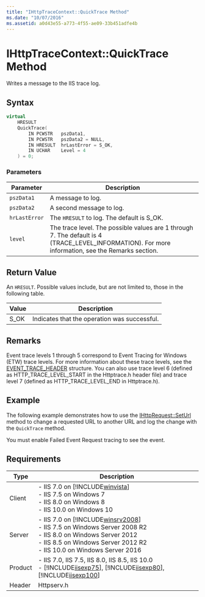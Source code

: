 ```yaml
---
title: "IHttpTraceContext::QuickTrace Method"
ms.date: "10/07/2016"
ms.assetid: a0d43e55-a773-4f55-ae09-33b451adfe4b
---
```

# IHttpTraceContext::QuickTrace Method
Writes a message to the IIS trace log.  
  
## Syntax  
  
```cpp  
virtual  
    HRESULT  
    QuickTrace(  
        IN PCWSTR   pszData1,  
        IN PCWSTR   pszData2 = NULL,  
        IN HRESULT  hrLastError = S_OK,  
        IN UCHAR    Level = 4  
    ) = 0;  
```  
  
### Parameters  
  
|Parameter|Description|  
|---------------|-----------------|  
|`pszData1`|A message to log.|  
|`pszData2`|A second message to log.|  
|`hrLastError`|The `HRESULT` to log. The default is S_OK.|  
|`level`|The trace level. The possible values are 1 through 7. The default is 4 (TRACE_LEVEL_INFORMATION). For more information, see the Remarks section.|  
  
## Return Value  
 An `HRESULT`. Possible values include, but are not limited to, those in the following table.  
  
|Value|Description|  
|-----------|-----------------|  
|S_OK|Indicates that the operation was successful.|  
  
## Remarks  
 Event trace levels 1 through 5 correspond to Event Tracing for Windows (ETW) trace levels. For more information about these trace levels, see the [EVENT_TRACE_HEADER](https://go.microsoft.com/fwlink/?LinkId=102211) structure. You can also use trace level 6 (defined as HTTP_TRACE_LEVEL_START in the Httptrace.h header file) and trace level 7 (defined as HTTP_TRACE_LEVEL_END in Httptrace.h).  
  
## Example  
 The following example demonstrates how to use the [IHttpRequest::SetUrl](../../web-development-reference\native-code-api-reference/ihttprequest-seturl-method.md) method to change a requested URL to another URL and log the change with the `QuickTrace` method.  
  
 You must enable Failed Event Request tracing to see the event.  
  
<!-- TODO: review snippet reference  [!CODE [_GPR#1](_GPR#1)]  -->  
<!-- TODO: review snippet reference [!CODE [_GPR#2](_GPR#2)]  -->  
  
<!-- TODO: review snippet reference  [!CODE [IHttpRequestSetHttpMethod#1](IHttpRequestSetHttpMethod#1)]  -->  
  
## Requirements  
  
|Type|Description|  
|----------|-----------------|  
|Client|-   IIS 7.0 on [!INCLUDE[winvista](../../wmi-provider/includes/winvista-md.md)]<br />-   IIS 7.5 on Windows 7<br />-   IIS 8.0 on Windows 8<br />-   IIS 10.0 on Windows 10|  
|Server|-   IIS 7.0 on [!INCLUDE[winsrv2008](../../wmi-provider/includes/winsrv2008-md.md)]<br />-   IIS 7.5 on Windows Server 2008 R2<br />-   IIS 8.0 on Windows Server 2012<br />-   IIS 8.5 on Windows Server 2012 R2<br />-   IIS 10.0 on Windows Server 2016|  
|Product|-   IIS 7.0, IIS 7.5, IIS 8.0, IIS 8.5, IIS 10.0<br />-   [!INCLUDE[iisexp75](../../web-development-reference/native-code-api-reference/includes/iisexp75-md.md)], [!INCLUDE[iisexp80](../../web-development-reference/native-code-api-reference/includes/iisexp80-md.md)], [!INCLUDE[iisexp100](../../web-development-reference/native-code-api-reference/includes/iisexp100-md.md)]|  
|Header|Httpserv.h|